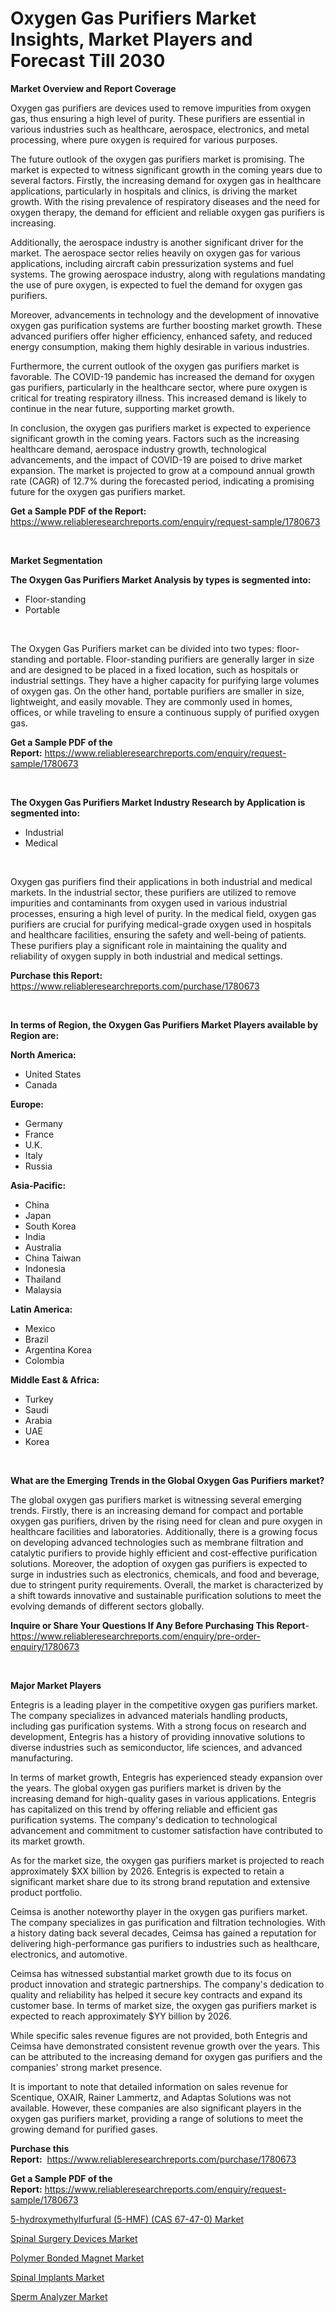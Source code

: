 <p><h1>Oxygen Gas Purifiers Market Insights, Market Players and Forecast Till 2030</h1></p><p><strong>Market Overview and Report Coverage</strong></p>
<p><p>Oxygen gas purifiers are devices used to remove impurities from oxygen gas, thus ensuring a high level of purity. These purifiers are essential in various industries such as healthcare, aerospace, electronics, and metal processing, where pure oxygen is required for various purposes.</p><p>The future outlook of the oxygen gas purifiers market is promising. The market is expected to witness significant growth in the coming years due to several factors. Firstly, the increasing demand for oxygen gas in healthcare applications, particularly in hospitals and clinics, is driving the market growth. With the rising prevalence of respiratory diseases and the need for oxygen therapy, the demand for efficient and reliable oxygen gas purifiers is increasing.</p><p>Additionally, the aerospace industry is another significant driver for the market. The aerospace sector relies heavily on oxygen gas for various applications, including aircraft cabin pressurization systems and fuel systems. The growing aerospace industry, along with regulations mandating the use of pure oxygen, is expected to fuel the demand for oxygen gas purifiers.</p><p>Moreover, advancements in technology and the development of innovative oxygen gas purification systems are further boosting market growth. These advanced purifiers offer higher efficiency, enhanced safety, and reduced energy consumption, making them highly desirable in various industries.</p><p>Furthermore, the current outlook of the oxygen gas purifiers market is favorable. The COVID-19 pandemic has increased the demand for oxygen gas purifiers, particularly in the healthcare sector, where pure oxygen is critical for treating respiratory illness. This increased demand is likely to continue in the near future, supporting market growth.</p><p>In conclusion, the oxygen gas purifiers market is expected to experience significant growth in the coming years. Factors such as the increasing healthcare demand, aerospace industry growth, technological advancements, and the impact of COVID-19 are poised to drive market expansion. The market is projected to grow at a compound annual growth rate (CAGR) of 12.7% during the forecasted period, indicating a promising future for the oxygen gas purifiers market.</p></p>
<p><strong>Get a Sample PDF of the Report:</strong> <a href="https://www.reliableresearchreports.com/enquiry/request-sample/1780673">https://www.reliableresearchreports.com/enquiry/request-sample/1780673</a></p>
<p>&nbsp;</p>
<p><strong>Market Segmentation</strong></p>
<p><strong>The Oxygen Gas Purifiers Market Analysis by types is segmented into:</strong></p>
<p><ul><li>Floor-standing</li><li>Portable</li></ul></p>
<p>&nbsp;</p>
<p><p>The Oxygen Gas Purifiers market can be divided into two types: floor-standing and portable. Floor-standing purifiers are generally larger in size and are designed to be placed in a fixed location, such as hospitals or industrial settings. They have a higher capacity for purifying large volumes of oxygen gas. On the other hand, portable purifiers are smaller in size, lightweight, and easily movable. They are commonly used in homes, offices, or while traveling to ensure a continuous supply of purified oxygen gas.</p></p>
<p><strong>Get a Sample PDF of the Report:</strong>&nbsp;<a href="https://www.reliableresearchreports.com/enquiry/request-sample/1780673">https://www.reliableresearchreports.com/enquiry/request-sample/1780673</a></p>
<p>&nbsp;</p>
<p><strong>The Oxygen Gas Purifiers Market Industry Research by Application is segmented into:</strong></p>
<p><ul><li>Industrial</li><li>Medical</li></ul></p>
<p>&nbsp;</p>
<p><p>Oxygen gas purifiers find their applications in both industrial and medical markets. In the industrial sector, these purifiers are utilized to remove impurities and contaminants from oxygen used in various industrial processes, ensuring a high level of purity. In the medical field, oxygen gas purifiers are crucial for purifying medical-grade oxygen used in hospitals and healthcare facilities, ensuring the safety and well-being of patients. These purifiers play a significant role in maintaining the quality and reliability of oxygen supply in both industrial and medical settings.</p></p>
<p><strong>Purchase this Report:</strong>&nbsp; <a href="https://www.reliableresearchreports.com/purchase/1780673">https://www.reliableresearchreports.com/purchase/1780673</a></p>
<p>&nbsp;</p>
<p><strong>In terms of Region, the Oxygen Gas Purifiers Market Players available by Region are:</strong></p>
<p>
    <p> <strong> North America: </strong>
        <ul>
            <li>United States</li>
            <li>Canada</li>
        </ul>
        </p> 
    <p> <strong> Europe: </strong>
        <ul>
            <li>Germany</li>
            <li>France</li>
            <li>U.K.</li>
            <li>Italy</li>
            <li>Russia</li>
        </ul>
        </p> 
    <p> <strong> Asia-Pacific: </strong>
        <ul>
            <li>China</li>
            <li>Japan</li>
            <li>South Korea</li>
            <li>India</li>
            <li>Australia</li>
            <li>China Taiwan</li>
            <li>Indonesia</li>
            <li>Thailand</li>
            <li>Malaysia</li>
        </ul>
        </p> 
    <p> <strong> Latin America: </strong>
        <ul>
            <li>Mexico</li>
            <li>Brazil</li>
            <li>Argentina Korea</li>
            <li>Colombia</li>
        </ul>
        </p> 
    <p> <strong> Middle East & Africa: </strong>
        <ul>
            <li>Turkey</li>
            <li>Saudi</li>
            <li>Arabia</li>
            <li>UAE</li>
            <li>Korea</li>
        </ul>
    </p>
    </p>
<p>&nbsp;</p>
<p><strong>What are the Emerging Trends in the Global Oxygen Gas Purifiers market?</strong></p>
<p><p>The global oxygen gas purifiers market is witnessing several emerging trends. Firstly, there is an increasing demand for compact and portable oxygen gas purifiers, driven by the rising need for clean and pure oxygen in healthcare facilities and laboratories. Additionally, there is a growing focus on developing advanced technologies such as membrane filtration and catalytic purifiers to provide highly efficient and cost-effective purification solutions. Moreover, the adoption of oxygen gas purifiers is expected to surge in industries such as electronics, chemicals, and food and beverage, due to stringent purity requirements. Overall, the market is characterized by a shift towards innovative and sustainable purification solutions to meet the evolving demands of different sectors globally.</p></p>
<p><strong>Inquire or Share Your Questions If Any Before Purchasing This Report</strong>- <a href="https://www.reliableresearchreports.com/enquiry/pre-order-enquiry/1780673">https://www.reliableresearchreports.com/enquiry/pre-order-enquiry/1780673</a></p>
<p>&nbsp;</p>
<p><strong>Major Market Players</strong></p>
<p><p>Entegris is a leading player in the competitive oxygen gas purifiers market. The company specializes in advanced materials handling products, including gas purification systems. With a strong focus on research and development, Entegris has a history of providing innovative solutions to diverse industries such as semiconductor, life sciences, and advanced manufacturing.</p><p>In terms of market growth, Entegris has experienced steady expansion over the years. The global oxygen gas purifiers market is driven by the increasing demand for high-quality gases in various applications. Entegris has capitalized on this trend by offering reliable and efficient gas purification systems. The company's dedication to technological advancement and commitment to customer satisfaction have contributed to its market growth.</p><p>As for the market size, the oxygen gas purifiers market is projected to reach approximately $XX billion by 2026. Entegris is expected to retain a significant market share due to its strong brand reputation and extensive product portfolio.</p><p>Ceimsa is another noteworthy player in the oxygen gas purifiers market. The company specializes in gas purification and filtration technologies. With a history dating back several decades, Ceimsa has gained a reputation for delivering high-performance gas purifiers to industries such as healthcare, electronics, and automotive.</p><p>Ceimsa has witnessed substantial market growth due to its focus on product innovation and strategic partnerships. The company's dedication to quality and reliability has helped it secure key contracts and expand its customer base. In terms of market size, the oxygen gas purifiers market is expected to reach approximately $YY billion by 2026.</p><p>While specific sales revenue figures are not provided, both Entegris and Ceimsa have demonstrated consistent revenue growth over the years. This can be attributed to the increasing demand for oxygen gas purifiers and the companies' strong market presence.</p><p>It is important to note that detailed information on sales revenue for Scentique, OXAIR, Rainer Lammertz, and Adaptas Solutions was not available. However, these companies are also significant players in the oxygen gas purifiers market, providing a range of solutions to meet the growing demand for purified gases.</p></p>
<p><strong>Purchase this Report:</strong>&nbsp;&nbsp;<a href="https://www.reliableresearchreports.com/purchase/1780673">https://www.reliableresearchreports.com/purchase/1780673</a></p>
<p></p>
<p><strong>Get a Sample PDF of the Report:</strong>&nbsp;<a href="https://www.reliableresearchreports.com/enquiry/request-sample/1780673">https://www.reliableresearchreports.com/enquiry/request-sample/1780673</a></p>
<p><p><a href="https://medium.com/@deirdredavies67/5-hydroxymethylfurfural-5-hmf-cas-67-47-0-market-size-and-market-trends-complete-industry-40335c134d39">5-hydroxymethylfurfural (5-HMF) (CAS 67-47-0) Market</a></p><p><a href="https://www.linkedin.com/pulse/spinal-surgery-devices-market-challenges-opportunities-growth-lcpfe/">Spinal Surgery Devices Market</a></p><p><a href="https://medium.com/@deirdreclark76/polymer-bonded-magnet-market-the-key-to-successful-business-strategy-forecast-till-2030-416960f6782e">Polymer Bonded Magnet Market</a></p><p><a href="https://www.linkedin.com/pulse/spinal-implants-market-research-report-unlocks-analysis-wa1de/">Spinal Implants Market</a></p><p><a href="https://www.linkedin.com/pulse/sperm-analyzer-market-size-growth-forecast-from-2023-2030-dtnve/">Sperm Analyzer Market</a></p></p>